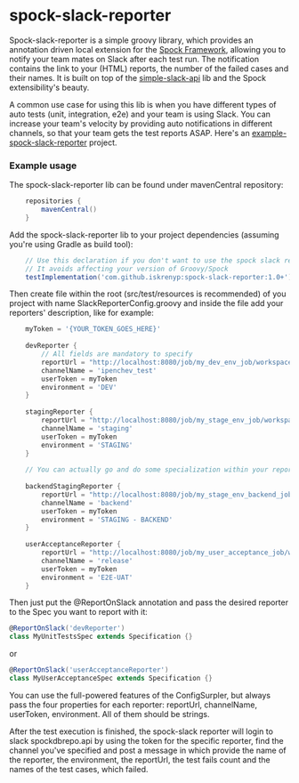 # spock-slack-reporter

Spock-slack-reporter is a simple groovy library, which provides an annotation driven local extension for the [Spock Framework], allowing you to notify your team mates on Slack after each test run. The notification contains the link to your (HTML) reports, the number of the failed cases and their names. 
It is built on top of the [simple-slack-api] lib and the Spock extensibility's beauty.

A common use case for using this lib is when you have different types of auto tests (unit, integration, e2e) and your team is using Slack. You can increase your team's velocity by providing auto notifications in different channels, so that your team gets the test reports ASAP. Here's an [example-spock-slack-reporter] project.

### Example usage

The spock-slack-reporter lib can be found under mavenCentral repository:

```groovy
    repositories {
        mavenCentral()
    }
```

Add the spock-slack-reporter lib to your project dependencies (assuming you're using Gradle as build tool):

```groovy
    // Use this declaration if you don't want to use the spock slack reporter dependencies
    // It avoids affecting your version of Groovy/Spock
    testImplementation('com.github.iskrenyp:spock-slack-reporter:1.0+')
```

Then create file within the root (src/test/resources is recommended) of you project with name SlackReporterConfig.groovy and inside the file add your reporters' description, like for example:

```groovy
    myToken = '{YOUR_TOKEN_GOES_HERE}'
    
    devReporter {
        // All fields are mandatory to specify
        reportUrl = "http://localhost:8080/job/my_dev_env_job/workspace/build/report.html"
        channelName = 'ipenchev_test'
        userToken = myToken
        environment = 'DEV'
    }
    
    stagingReporter {
        reportUrl = "http://localhost:8080/job/my_stage_env_job/workspace/build/report.html"
        channelName = 'staging'
        userToken = myToken
        environment = 'STAGING'
    }
    
    // You can actually go and do some specialization within your reporters
    
    backendStagingReporter {
        reportUrl = "http://localhost:8080/job/my_stage_env_backend_job/workspace/build/report.html"
        channelName = 'backend'
        userToken = myToken
        environment = 'STAGING - BACKEND'
    }
    
    userAcceptanceReporter {
        reportUrl = "http://localhost:8080/job/my_user_acceptance_job/workspace/build/report.html"
        channelName = 'release'
        userToken = myToken
        environment = 'E2E-UAT'
    }
```

Then just put the @ReportOnSlack annotation and pass the desired reporter to the Spec you want to report with it:

```groovy
@ReportOnSlack('devReporter')
class MyUnitTestsSpec extends Specification {}
```
or
```groovy
@ReportOnSlack('userAcceptanceReporter')
class MyUserAcceptanceSpec extends Specification {}
```

You can use the full-powered features of the ConfigSurpler, but always pass the four properties for each reporter: reportUrl, channelName, userToken, environment. All of them should be strings.

After the test execution is finished, the spock-slack reporter will login to slack spockdbrepo.api by using the token for the specific reporter, find the channel you've specified and post a message in which provide the name of the reporter, the environment, the reportUrl, the test fails count and the names of the test cases, which failed.

[Spock Framework]: <http://spockframework.org/spock/docs/1.3/all_in_one.html>
[simple-slack-api]: <https://github.com/Itiviti/simple-slack-api>
[Geb]: <https://gebish.org/manual/current/>
[example-spock-slack-reporter]: <https://github.com/iskrenyp/spock-goodies-examples/tree/master/slack-reporter-example>
